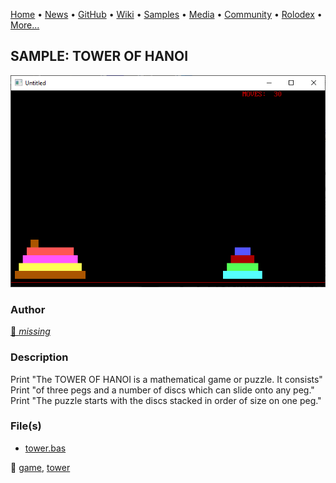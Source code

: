 [Home](https://qb64.com) • [News](../../news.md) • [GitHub](../../github.md) • [Wiki](../../wiki.md) • [Samples](../../samples.md) • [Media](../../media.md) • [Community](../../community.md) • [Rolodex](../../rolodex.md) • [More...](../../more.md)

## SAMPLE: TOWER OF HANOI

![screenshot.png](img/screenshot.png)

### Author

[🐝 *missing*](../author-missing.md) 

### Description

Print "The TOWER OF HANOI is a mathematical game or puzzle. It consists"
Print "of three pegs and a number of discs which can slide onto any peg."
Print "The puzzle starts with the discs stacked in order of size on one peg."

### File(s)

* [tower.bas](src/tower.bas)

🔗 [game](../game.md), [tower](../tower.md)
